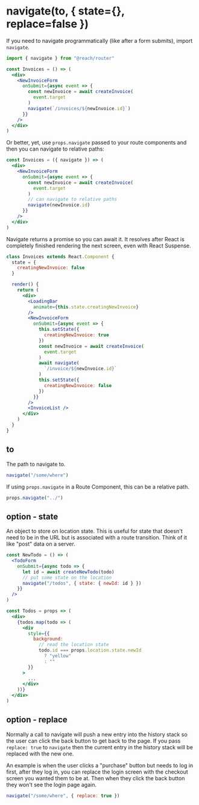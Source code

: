 # navigate(to, { state={}, replace=false })

If you need to navigate programmatically (like after a form submits), import `navigate`.

```jsx
import { navigate } from "@reach/router"

const Invoices = () => (
  <div>
    <NewInvoiceForm
      onSubmit={async event => {
        const newInvoice = await createInvoice(
          event.target
        )
        navigate(`/invoices/${newInvoice.id}`)
      }}
    />
  </div>
)
```

Or better, yet, use `props.navigate` passed to your route components and then you can navigate to relative paths:

```jsx
const Invoices = ({ navigate }) => (
  <div>
    <NewInvoiceForm
      onSubmit={async event => {
        const newInvoice = await createInvoice(
          event.target
        )
        // can navigate to relative paths
        navigate(newInvoice.id)
      }}
    />
  </div>
)
```

Navigate returns a promise so you can await it. It resolves after React is completely finished rendering the next screen, even with React Suspense.

```jsx
class Invoices extends React.Component {
  state = {
    creatingNewInvoice: false
  }

  render() {
    return (
      <div>
        <LoadingBar
          animate={this.state.creatingNewInvoice}
        />
        <NewInvoiceForm
          onSubmit={async event => {
            this.setState({
              creatingNewInvoice: true
            })
            const newInvoice = await createInvoice(
              event.target
            )
            await navigate(
              `/invoice/${newInvoice.id}`
            )
            this.setState({
              creatingNewInvoice: false
            })
          }}
        />
        <InvoiceList />
      </div>
    )
  }
}
```

## to

The path to navigate to.

```jsx
navigate("/some/where")
```

If using `props.navigate` in a Route Component, this can be a relative path.

```jsx
props.navigate("../")
```

## option - state

An object to store on location state. This is useful for state that doesn't need to be in the URL but is associated with a route transition. Think of it like "post" data on a server.

```jsx
const NewTodo = () => (
  <TodoForm
    onSubmit={async todo => {
      let id = await createNewTodo(todo)
      // put some state on the location
      navigate("/todos", { state: { newId: id } })
    }}
  />
)

const Todos = props => (
  <div>
    {todos.map(todo => (
      <div
        style={{
          background:
            // read the location state
            todo.id === props.location.state.newId
              ? "yellow"
              : ""
        }}
      >
        ...
      </div>
    ))}
  </div>
)
```

## option - replace

Normally a call to navigate will push a new entry into the history stack so the user can click the back button to get back to the page. If you pass `replace: true` to `navigate` then the current entry in the history stack will be replaced with the new one.

An example is when the user clicks a "purchase" button but needs to log in first, after they log in, you can replace the login screen with the checkout screen you wanted them to be at. Then when they click the back button they won't see the login page again.

```jsx
navigate("/some/where", { replace: true })
```
